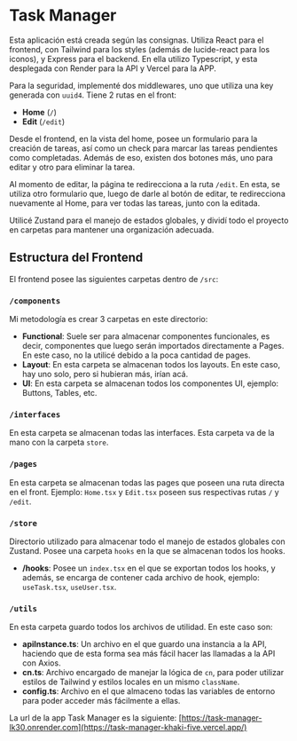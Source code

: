 # Task Manager

Esta aplicación está creada según las consignas. Utiliza React para el frontend, con Tailwind para los styles (además de lucide-react para los iconos), y Express para el backend. 
En ella utilizo Typescript, y esta desplegada con Render para la API y Vercel para la APP.

Para la seguridad, implementé dos middlewares, uno que utiliza una key generada con `uuid4`. Tiene 2 rutas en el front: 

- **Home** (`/`)
- **Edit** (`/edit`)

Desde el frontend, en la vista del home, posee un formulario para la creación de tareas, así como un check para marcar las tareas pendientes como completadas. Además de eso, existen dos botones más, uno para editar y otro para eliminar la tarea. 

Al momento de editar, la página te redirecciona a la ruta `/edit`. En esta, se utiliza otro formulario que, luego de darle al botón de editar, te redirecciona nuevamente al Home, para ver todas las tareas, junto con la editada.

Utilicé Zustand para el manejo de estados globales, y dividí todo el proyecto en carpetas para mantener una organización adecuada.

## Estructura del Frontend

El frontend posee las siguientes carpetas dentro de `/src`:

### `/components`

Mi metodología es crear 3 carpetas en este directorio:

- **Functional**: Suele ser para almacenar componentes funcionales, es decir, componentes que luego serán importados directamente a Pages. En este caso, no la utilicé debido a la poca cantidad de pages.
- **Layout**: En esta carpeta se almacenan todos los layouts. En este caso, hay uno solo, pero si hubieran más, irían acá.
- **UI**: En esta carpeta se almacenan todos los componentes UI, ejemplo: Buttons, Tables, etc.

### `/interfaces`

En esta carpeta se almacenan todas las interfaces. Esta carpeta va de la mano con la carpeta `store`.

### `/pages`

En esta carpeta se almacenan todas las pages que poseen una ruta directa en el front. Ejemplo: `Home.tsx` y `Edit.tsx` poseen sus respectivas rutas `/` y `/edit`.

### `/store`

Directorio utilizado para almacenar todo el manejo de estados globales con Zustand. Posee una carpeta `hooks` en la que se almacenan todos los hooks.

- **/hooks**: Posee un `index.tsx` en el que se exportan todos los hooks, y además, se encarga de contener cada archivo de hook, ejemplo: `useTask.tsx`, `useUser.tsx`.

### `/utils`

En esta carpeta guardo todos los archivos de utilidad. En este caso son:

- **apiInstance.ts**: Un archivo en el que guardo una instancia a la API, haciendo que de esta forma sea más fácil hacer las llamadas a la API con Axios.
- **cn.ts**: Archivo encargado de manejar la lógica de `cn`, para poder utilizar estilos de Tailwind y estilos locales en un mismo `className`.
- **config.ts**: Archivo en el que almaceno todas las variables de entorno para poder acceder más fácilmente a ellas.

La url de la app Task Manager es la siguiente:
[https://task-manager-lk30.onrender.com](https://task-manager-khaki-five.vercel.app/)

